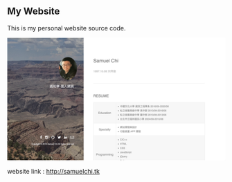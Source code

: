 ## My Website

This is my personal website source code. 

![image](https://github.com/Samuelchi861008/MyWebsite/blob/master/exampleShot.png)

website link : http://samuelchi.tk
